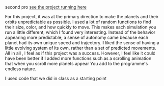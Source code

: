 second pro
[see the project running here](planets_2025_06_01_13_26_52/index.html)

 

For this project, it was at the primary direction to make the planets and their orbits unpredictable as possible. I used a lot of random functions to find their size, color, and how quickly to move. This makes each simulation you run a little different, which I found very interesting. Instead of the behavior appearing more predictable, a sense of autonomy came because each planet had its own unique speed and trajectory. I liked the sense of having a little evolving system of its own, rather than a set of predicted movements. All in all , I feel as if this project was a success. However, I feel like it could have been better if I added more functions such as a scrolling animation that when you scroll more planets appear You add to the programme's endless nature. 

I used code that we did in class as a starting point 

